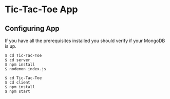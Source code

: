 # Tic-Tac-Toe App

## Configuring App

If you have all the prerequisites installed you should verify if your MongoDB is up.

```
$ cd Tic-Tac-Toe
$ cd server
$ npm install
$ nodemon index.js
```

```
$ cd Tic-Tac-Toe
$ cd client
$ npm install
$ npm start
